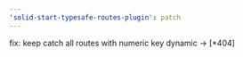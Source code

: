 ```yaml
---
'solid-start-typesafe-routes-plugin': patch
---
```


fix: keep catch all routes with numeric key dynamic -> [*404]
